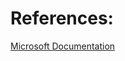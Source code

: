 # References:

[Microsoft Documentation](https://learn.microsoft.com/en-us/windows/win32/ipc/named-pipe-client)
